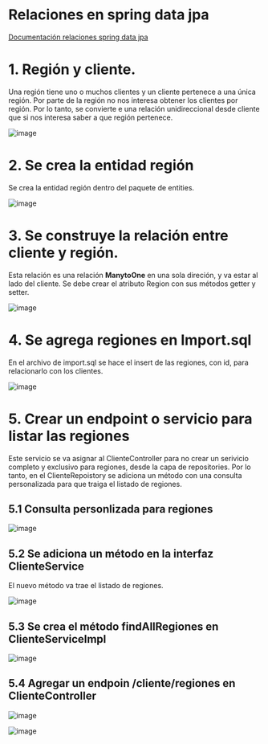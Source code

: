 # Relaciones en spring data jpa

[Documentación relaciones spring data jpa](https://www.adictosaltrabajo.com/2020/04/02/hibernate-onetoone-onetomany-manytoone-y-manytomany/)

# 1. Región y cliente. 

Una región tiene uno o muchos clientes y un cliente pertenece a una única región. Por parte de la región no nos interesa obtener los clientes por región. Por lo tanto, se convierte e una relación unidireccional desde cliente que si nos interesa saber a que región pertenece.  

![image](https://user-images.githubusercontent.com/31961588/156847559-791a4e02-125d-402e-925a-27cd0be338e9.png)

# 2. Se crea la entidad región

Se crea la entidad región dentro del paquete de entities. 

![image](https://github.com/crodrigr/spring-boot-angular-confenalco/assets/31961588/49ace39b-6b91-4890-a09e-55948fdfb2cb)

# 3. Se construye la relación entre cliente y región. 

Esta relación es una relación **ManytoOne** en una sola direción, y va estar al lado del cliente. Se debe crear el atributo Region con sus métodos getter y setter.

![image](https://github.com/crodrigr/spring-boot-angular-confenalco/assets/31961588/9fd40234-a99f-46f8-b595-5ae24b90f96a)

# 4. Se agrega regiones en Import.sql

En el archivo de import.sql se hace el insert de las regiones, con id, para relacionarlo con los clientes.

![image](https://github.com/crodrigr/spring-boot-angular-confenalco/assets/31961588/406a118f-c8d1-4d25-acdf-954ae2a353d8)

# 5. Crear un endpoint o servicio para listar las regiones

Este servicio se va asignar al ClienteController para no crear un serivicio completo y exclusivo para regiones, desde la capa de repositories. Por lo tanto, en el ClienteRepoistory se adiciona un método con una consulta personalizada para que traiga el listado de regiones. 

## 5.1 Consulta personlizada para regiones

![image](https://github.com/crodrigr/spring-boot-angular-confenalco/assets/31961588/5d237557-80f3-4322-866e-11d596ba1eda)

## 5.2 Se adiciona un método en la interfaz ClienteService

El nuevo método va trae el listado de regiones. 

![image](https://github.com/crodrigr/spring-boot-angular-confenalco/assets/31961588/45473eb3-8b96-484f-9723-9b0d82a4bcfb)

## 5.3 Se crea el método findAllRegiones en ClienteServiceImpl

![image](https://github.com/crodrigr/spring-boot-angular-confenalco/assets/31961588/2434d757-5786-4de9-b664-3925b03a85c8)

## 5.4 Agregar un endpoin /cliente/regiones en ClienteController  

![image](https://github.com/crodrigr/spring-boot-angular-confenalco/assets/31961588/f411a96c-4c56-47e6-a770-58006a6a2ba0)

![image](https://github.com/crodrigr/spring-boot-angular-confenalco/assets/31961588/838b3245-cd76-4809-bc4b-2ea983f9f813)

